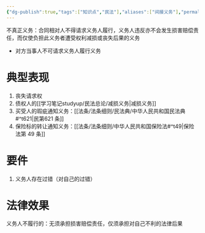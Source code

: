 ```yaml
---
{"dg-publish":true,"tags":["知识点","民法"],"aliases":["间接义务"],"permalink":"/学习笔记studyup/民法总论/不真正义务/","dgPassFrontmatter":true,"created":"2024-07-16T09:47:20.947+08:00","updated":"2024-10-24T22:38:51.899+08:00"}
---
```


‌不真正义务：合同相对人不得请求义务人履行，义务人违反亦不会发生损害赔偿责任，而仅使负担此义务者遭受权利减损或丧失后果的义务
- 对方当事人不可请求义务人履行义务
# 典型表现
1. 丧失请求权
2. 债权人的[[学习笔记studyup/民法总论/减损义务\|减损义务]]
3. 买受人的瑕疵通知义务：[[法条/法条细则/民法典/中华人民共和国民法典#^t621\|民第621 条]]
4. 保险标的转让通知义务：[[法条/法条细则/中华人民共和国保险法#^t49\|保险法第 49 条]]
# 要件
1. 义务人存在过错（对自己的过错）
# 法律效果 
义务人不履行的：无须承担损害赔偿责任，仅须承担对自己不利的法律后果
